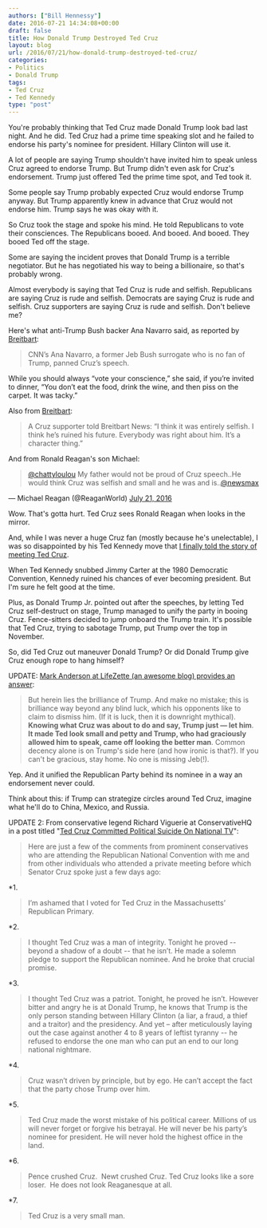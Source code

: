 ```yaml
---
authors: ["Bill Hennessy"]
date: 2016-07-21 14:34:08+00:00
draft: false
title: How Donald Trump Destroyed Ted Cruz
layout: blog
url: /2016/07/21/how-donald-trump-destroyed-ted-cruz/
categories:
- Politics
- Donald Trump
tags:
- Ted Cruz
- Ted Kennedy
type: "post"
---
```


You're probably thinking that Ted Cruz made Donald Trump look bad last night. And he did. Ted Cruz had a prime time speaking slot and he failed to endorse his party's nominee for president. Hillary Clinton will use it.

A lot of people are saying Trump shouldn't have invited him to speak unless Cruz agreed to endorse Trump. But Trump didn't even ask for Cruz's endorsement. Trump just offered Ted the prime time spot, and Ted took it.

Some people say Trump probably expected Cruz would endorse Trump anyway. But Trump apparently knew in advance that Cruz would not endorse him. Trump says he was okay with it.

So Cruz took the stage and spoke his mind. He told Republicans to vote their consciences. The Republicans booed. And booed. And booed. They booed Ted off the stage.

Some are saying the incident proves that Donald Trump is a terrible negotiator. But he has negotiated his way to being a billionaire, so that's probably wrong.

Almost everybody is saying that Ted Cruz is rude and selfish. Republicans are saying Cruz is rude and selfish. Democrats are saying Cruz is rude and selfish. Cruz supporters are saying Cruz is rude and selfish. Don't believe me?

Here's what anti-Trump Bush backer Ana Navarro said, as reported by [Breitbart](https://www.breitbart.com/big-government/2016/07/20/ted-cruz-vote-your-conscience/):



> CNN’s Ana Navarro, a former Jeb Bush surrogate who is no fan of Trump, panned Cruz’s speech.

While you should always “vote your conscience,” she said, if you’re invited to dinner, “You don’t eat the food, drink the wine, and then piss on the carpet. It was tacky.”



Also from [Breitbart](https://www.breitbart.com/big-government/2016/07/20/ted-cruz-vote-your-conscience/):



> A Cruz supporter told Breitbart News: “I think it was entirely selfish. I think he’s ruined his future. Everybody was right about him. It’s a character thing.”



And from Ronald Reagan's son Michael:



> 

> 
> [@chattyloulou](https://twitter.com/chattyloulou) My father would not be proud of Cruz speech..He would think Cruz was selfish and small and he was and is..[@newsmax](https://twitter.com/newsmax)
> 
> 
— Michael Reagan (@ReaganWorld) [July 21, 2016](https://twitter.com/ReaganWorld/status/755946757163405312)





Wow. That's gotta hurt. Ted Cruz sees Ronald Reagan when looks in the mirror.

And, while I was never a huge Cruz fan (mostly because he's unelectable), I was so disappointed by his Ted Kennedy move that [I finally told the story of meeting Ted Cruz](https://hennessysview.com/2016/07/20/what-its-like-to-meet-ted-cruz/).

When Ted Kennedy snubbed Jimmy Carter at the 1980 Democratic Convention, Kennedy ruined his chances of ever becoming president. But I'm sure he felt good at the time.

Plus, as Donald Trump Jr. pointed out after the speeches, by letting Ted Cruz self-destruct on stage, Trump managed to unify the party in booing Cruz. Fence-sitters decided to jump onboard the Trump train. It's possible that Ted Cruz, trying to sabotage Trump, put Trump over the top in November.

So, did Ted Cruz out maneuver Donald Trump? Or did Donald Trump give Cruz enough rope to hang himself?

UPDATE: [Mark Anderson at LifeZette (an awesome blog) provides an answer](https://www.lifezette.com/polizette/cruz-hands-trump-another-win/):



> But herein lies the brilliance of Trump. And make no mistake; this is brilliance way beyond any blind luck, which his opponents like to claim to dismiss him. (If it is luck, then it is downright mythical). **Knowing what Cruz was about to do and say, Trump just — let him**. **It made Ted look small and petty and Trump, who had graciously allowed him to speak, came off looking the better man**. Common decency alone is on Trump's side here (and how ironic is that?). If you can't be gracious, stay home. No one is missing Jeb(!).



Yep. And it unified the Republican Party behind its nominee in a way an endorsement never could.

Think about this: if Trump can strategize circles around Ted Cruz, imagine what he'll do to China, Mexico, and Russia.

UPDATE 2: From conservative legend Richard Viguerie at ConservativeHQ in a post titled "[Ted Cruz Committed Political Suicide On National TV](https://www.conservativehq.com/node/23643)":



> Here are just a few of the comments from prominent conservatives who are attending the Republican National Convention with me and from other individuals who attended a private meeting before which Senator Cruz spoke just a few days ago:






*1. 


> I’m ashamed that I voted for Ted Cruz in the Massachusetts’ Republican Primary.



*2. 


> I thought Ted Cruz was a man of integrity. Tonight he proved -- beyond a shadow of a doubt -- that he isn’t. He made a solemn pledge to support the Republican nominee. And he broke that crucial promise.



*3. 


> I thought Ted Cruz was a patriot. Tonight, he proved he isn’t. However bitter and angry he is at Donald Trump, he knows that Trump is the only person standing between Hillary Clinton (a liar, a fraud, a thief and a traitor) and the presidency. And yet – after meticulously laying out the case against another 4 to 8 years of leftist tyranny -- he refused to endorse the one man who can put an end to our long national nightmare.



*4. 


> Cruz wasn’t driven by principle, but by ego. He can’t accept the fact that the party chose Trump over him.



*5. 


> Ted Cruz made the worst mistake of his political career. Millions of us will never forget or forgive his betrayal. He will never be his party’s nominee for president. He will never hold the highest office in the land.



*6. 


> Pence crushed Cruz.  Newt crushed Cruz. Ted Cruz looks like a sore loser.  He does not look Reaganesque at all.



*7. 


> Ted Cruz is a very small man.




